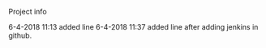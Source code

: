 Project info

<this comment is for triggering a test in jenkins>
6-4-2018 11:13 added line
6-4-2018 11:37 added line after adding jenkins in github.
